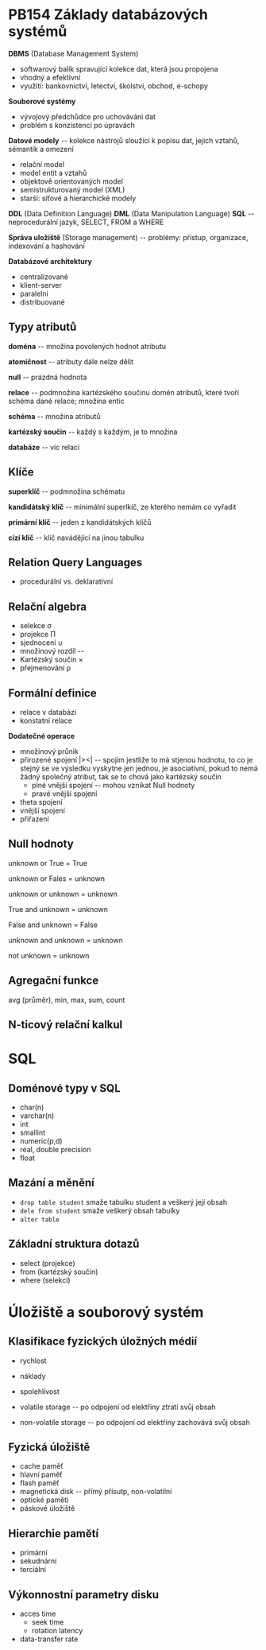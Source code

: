  # PB154 Základy databázových systémů
**DBMS** (Database Management System)
* softwarový balík spravující kolekce dat, která jsou propojena
* vhodný a efektivní
* využití: bankovnictví, letectví, školství, obchod, e-schopy

**Souborové systémy**
* vývojový předchůdce pro uchovávání dat
* problém s konzistencí po úpravách

**Datové modely** -- kolekce nástrojů sloužící k popisu dat, jejich vztahů, sémantik a omezení
* relační model
* model entit a vztahů
* objektově orientovaných model
* semistrukturovaný model (XML)
* starší: síťové a hierarchické modely

**DDL** (Data Definition Language)
**DML** (Data Manipulation Language)
**SQL** -- neprocedurální jazyk, SELECT, FROM a WHERE

**Správa uložiště** (Storage management) -- problémy: přístup, organizace, indexování a hashování

**Databázové architektury**
* centralizované
* klient-server
* paralelní
* distribuované

## Typy atributů
**doména** -- množina povolených hodnot atributu

**atomičnost** -- atributy dále nelze dělit

**null** -- prázdná hodnota

**relace** -- podmnožina kartézského součinu domén atributů, které tvoří schéma dané relace; množina entic

**schéma** -- množina atributů

**kartézský součin** -- každý s každým, je to množina

**databáze** -- víc relací

## Klíče
**superklíč** -- podmnožina schématu

**kandidátský klíč** -- minimální superlkíč, ze kterého nemám co vyřadit

**primární klíč** -- jeden z kandidátských klíčů

**cizí klíč** -- klíč navádějící na jinou tabulku

## Relation Query Languages
* procedurální vs. deklarativní

## Relační algebra
* selekce σ
* projekce Π
* sjednocení ∪
* množinový rozdíl --
* Kartézský součin ×
* přejmenování ρ

## Formální definice
* relace v databázi
* konstatní relace

**Dodatečné operace**
* množinový průnik
* přirozené spojení |><| -- spojím jestliže to má stjenou hodnotu, to co je stejný se ve výsledku vyskytne jen jednou, je asociativní, pokud to nemá žádný společný atribut, tak se to chová jako kartézský součin
    * plné vnější spojení -- mohou vznikat Null hodnoty
    * pravé vnější spojení
* theta spojení
* vnější spojení
* přiřazení

## Null hodnoty
unknown or True = True

unknown or Fales = unknown

unknown or unknown = unknown

True and unknown = unknown

False and unknown = False

unknown and unknown = unknown

not unknown = unknown

## Agregační funkce
avg (průměr), min, max, sum, count

## N-ticový relační kalkul

# SQL

## Doménové typy v SQL
* char(n)
* varchar(n)
* int
* smallint
* numeric(p,d)
* real, double precision
* float

## Mazání a měnění
* `drop table student` smaže tabulku student a veškerý její obsah
* `dele from student` smaže veškerý obsah tabulky
* `alter table`

## Základní struktura dotazů
* select (projekce)
* from (kartézský součin)
* where (selekci)

# Úložiště a souborový systém
## Klasifikace fyzických úložných médií
* rychlost
* náklady
* spolehlivost

* volatile storage -- po odpojení od elektřiny ztratí svůj obsah
* non-volatile storage -- po odpojení od elektřiny zachovává svůj obsah

## Fyzická úložiště
* cache paměť
* hlavní paměť
* flash paměť
* magnetická disk -- přímý přísutp, non-volatilní
* optické paměti
* páskové úložiště

## Hierarchie pamětí
* primární
* sekudnární
* terciální

## Výkonnostní parametry disku
* acces time
    * seek time
    * rotation latency
* data-transfer rate
